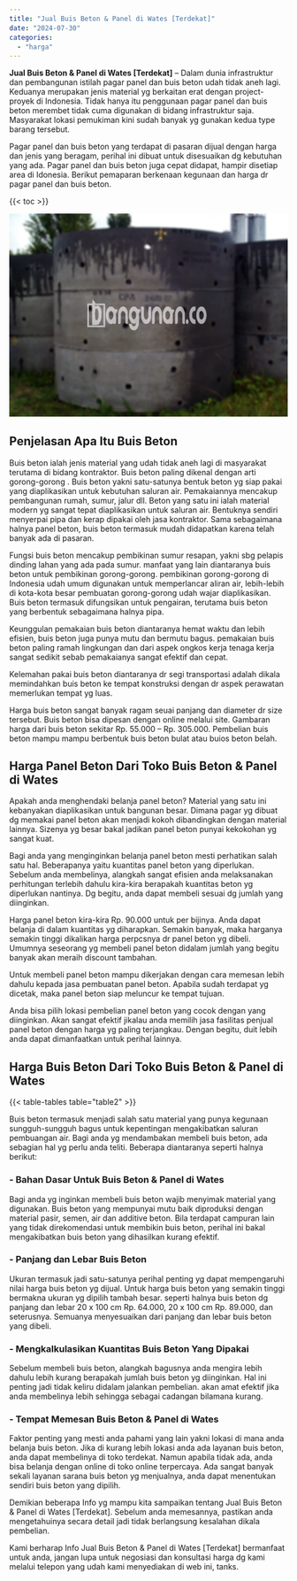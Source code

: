 ```yaml
---
title: "Jual Buis Beton & Panel di Wates [Terdekat]"
date: "2024-07-30"
categories: 
  - "harga"
---
```


**Jual Buis Beton & Panel di Wates \[Terdekat\]** – Dalam dunia infrastruktur dan pembangunan istilah pagar panel dan buis beton udah tidak aneh lagi. Keduanya merupakan jenis material yg berkaitan erat dengan project-proyek di Indonesia. Tidak hanya itu penggunaan pagar panel dan buis beton merembet tidak cuma digunakan di bidang infrastruktur saja. Masyarakat lokasi pemukiman kini sudah banyak yg gunakan kedua type barang tersebut.

Pagar panel dan buis beton yang terdapat di pasaran dijual dengan harga dan jenis yang beragam, perihal ini dibuat untuk disesuaikan dg kebutuhan yang ada. Pagar panel dan buis beton juga cepat didapat, hampir disetiap area di Idonesia. Berikut pemaparan berkenaan kegunaan dan harga dr pagar panel dan buis beton.

{{< toc >}}

![Jual Buis Beton & Panel di Wates [Terdekat]](/images/jual-panel-buis-beton-murah-24.png)

## Penjelasan Apa Itu Buis Beton

Buis beton ialah jenis material yang udah tidak aneh lagi di masyarakat terutama di bidang kontraktor. Buis beton paling dikenal dengan arti gorong-gorong . Buis beton yakni satu-satunya bentuk beton yg siap pakai yang diaplikasikan untuk kebutuhan saluran air. Pemakaiannya mencakup pembangunan rumah, sumur, jalur dll. Beton yang satu ini ialah material modern yg sangat tepat diaplikasikan untuk saluran air. Bentuknya sendiri menyerpai pipa dan kerap dipakai oleh jasa kontraktor. Sama sebagaimana halnya panel beton, buis beton termasuk mudah didapatkan karena telah banyak ada di pasaran.

Fungsi buis beton mencakup pembikinan sumur resapan, yakni sbg pelapis dinding lahan yang ada pada sumur. manfaat yang lain diantaranya buis beton untuk pembikinan gorong-gorong. pembikinan gorong-gorong di Indonesia udah umum digunakan untuk memperlancar aliran air, lebih-lebih di kota-kota besar pembuatan gorong-gorong udah wajar diaplikasikan. Buis beton termasuk difungsikan untuk pengairan, terutama buis beton yang berbentuk sebagaimana halnya pipa.

Keunggulan pemakaian buis beton diantaranya hemat waktu dan lebih efisien, buis beton juga punya mutu dan bermutu bagus. pemakaian buis beton paling ramah lingkungan dan dari aspek ongkos kerja tenaga kerja sangat sedikit sebab pemakaianya sangat efektif dan cepat.

Kelemahan pakai buis beton diantaranya dr segi transportasi adalah dikala memindahkan buis beton ke tempat konstruksi dengan dr aspek perawatan memerlukan tempat yg luas.

Harga buis beton sangat banyak ragam seuai panjang dan diameter dr size tersebut. Buis beton bisa dipesan dengan online melalui site. Gambaran harga dari buis beton sekitar Rp. 55.000 – Rp. 305.000. Pembelian buis beton mampu mampu berbentuk buis beton bulat atau buios beton belah.

## Harga Panel Beton Dari Toko Buis Beton & Panel di Wates

Apakah anda menghendaki belanja panel beton? Material yang satu ini kebanyakan diaplikasikan untuk bangunan besar. Dimana pagar yg dibuat dg memakai panel beton akan menjadi kokoh dibandingkan dengan material lainnya. Sizenya yg besar bakal jadikan panel beton punyai kekokohan yg sangat kuat.

Bagi anda yang menginginkan belanja panel beton mesti perhatikan salah satu hal. Beberapanya yaitu kuantitas panel beton yang diperlukan. Sebelum anda membelinya, alangkah sangat efisien anda melaksanakan perhitungan terlebih dahulu kira-kira berapakah kuantitas beton yg diperlukan nantinya. Dg begitu, anda dapat membeli sesuai dg jumlah yang diinginkan.

Harga panel beton kira-kira Rp. 90.000 untuk per bijinya. Anda dapat belanja di dalam kuantitas yg diharapkan. Semakin banyak, maka harganya semakin tinggi dikalikan harga perpcsnya dr panel beton yg dibeli. Umumnya seseorang yg membeli panel beton didalam jumlah yang begitu banyak akan meraih discount tambahan.

Untuk membeli panel beton mampu dikerjakan dengan cara memesan lebih dahulu kepada jasa pembuatan panel beton. Apabila sudah terdapat yg dicetak, maka panel beton siap meluncur ke tempat tujuan.

Anda bisa pilih lokasi pembelian panel beton yang cocok dengan yang diinginkan. Akan sangat efektif jikalau anda memilih jasa fasilitas penjual panel beton dengan harga yg paling terjangkau. Dengan begitu, duit lebih anda dapat dimanfaatkan untuk perihal lainnya.

## Harga Buis Beton Dari Toko Buis Beton & Panel di Wates

{{< table-tables table="table2" >}}

Buis beton termasuk menjadi salah satu material yang punya kegunaan sungguh-sungguh bagus untuk kepentingan mengakibatkan saluran pembuangan air. Bagi anda yg mendambakan membeli buis beton, ada sebagian hal yg perlu anda teliti. Beberapa diantaranya seperti halnya berikut:

### \- Bahan Dasar Untuk Buis Beton & Panel di Wates

Bagi anda yg inginkan membeli buis beton wajib menyimak material yang digunakan. Buis beton yang mempunyai mutu baik diproduksi dengan material pasir, semen, air dan additive beton. Bila terdapat campuran lain yang tidak direkomendasi untuk membikin buis beton, perihal ini bakal mengakibatkan buis beton yang dihasilkan kurang efektif.

### \- Panjang dan Lebar Buis Beton

Ukuran termasuk jadi satu-satunya perihal penting yg dapat mempengaruhi nilai harga buis beton yg dijual. Untuk harga buis beton yang semakin tinggi bermakna ukuran yg dipilih tambah besar. seperti halnya buis beton dg panjang dan lebar 20 x 100 cm Rp. 64.000, 20 x 100 cm Rp. 89.000, dan seterusnya. Semuanya menyesuaikan dari panjang dan lebar buis beton yang dibeli.

### \- Mengkalkulasikan Kuantitas Buis Beton Yang Dipakai

Sebelum membeli buis beton, alangkah bagusnya anda mengira lebih dahulu lebih kurang berapakah jumlah buis beton yg diinginkan. Hal ini penting jadi tidak keliru didalam jalankan pembelian. akan amat efektif jika anda membelinya lebih sehingga sebagai cadangan bilamana kurang.

### \- Tempat Memesan Buis Beton & Panel di Wates

Faktor penting yang mesti anda pahami yang lain yakni lokasi di mana anda belanja buis beton. Jika di kurang lebih lokasi anda ada layanan buis beton, anda dapat membelinya di toko terdekat. Namun apabila tidak ada, anda bisa belanja dengan online di toko online terpercaya. Ada sangat banyak sekali layanan sarana buis beton yg menjualnya, anda dapat menentukan sendiri buis beton yang dipilih.

Demikian beberapa Info yg mampu kita sampaikan tentang Jual Buis Beton & Panel di Wates \[Terdekat\]. Sebelum anda memesannya, pastikan anda mengetahuinya secara detail jadi tidak berlangsung kesalahan dikala pembelian.

Kami berharap Info Jual Buis Beton & Panel di Wates \[Terdekat\] bermanfaat untuk anda, jangan lupa untuk negosiasi dan konsultasi harga dg kami melalui telepon yang udah kami menyediakan di web ini, tanks.
